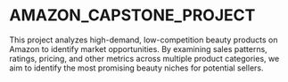 # AMAZON_CAPSTONE_PROJECT
This project analyzes high-demand, low-competition beauty products on Amazon to identify market opportunities. By examining sales patterns, ratings, pricing, and other metrics across multiple product categories, we aim to identify the most promising beauty niches for potential sellers.

